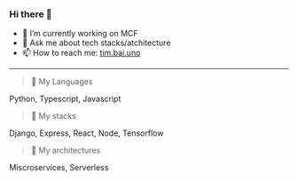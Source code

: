 ### Hi there 👋


- 🔭 I’m currently working on MCF
- 💬 Ask me about tech stacks/atchitecture
- 📫 How to reach me: [tim.bai.uno](https://tim.bai.uno)

---
> 🌱 My Languages

Python, Typescript, Javascript

> 🌱 My stacks

Django, Express, React, Node, Tensorflow

> 🌱 My architectures

Miscroservices, Serverless

<!--
**tim-hub/tim-hub** is a ✨ _special_ ✨ repository because its `README.md` (this file) appears on your GitHub profile.

Here are some ideas to get you started:

- 🔭 I’m currently working on ...
- 🌱 I’m currently learning ...
- 👯 I’m looking to collaborate on ...
- 🤔 I’m looking for help with ...
- 💬 Ask me about ...
- 📫 How to reach me: ...
- 😄 Pronouns: ...
- ⚡ Fun fact: ...
-->
